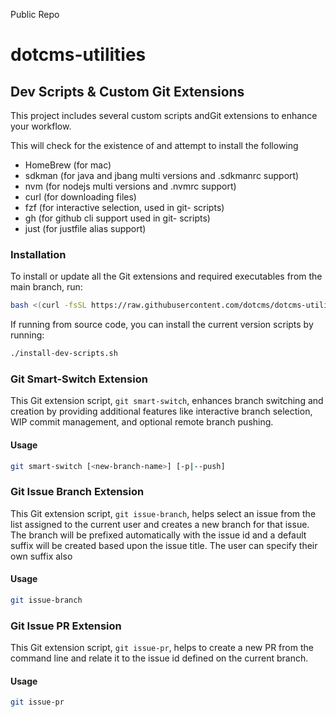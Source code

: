 Public Repo

# dotcms-utilities

## Dev Scripts & Custom Git Extensions

This project includes several custom scripts andGit extensions to enhance your workflow.

This will check for the existence of and attempt to install the following

* HomeBrew (for mac)
* sdkman (for java and jbang multi versions and .sdkmanrc support)
* nvm (for nodejs multi versions and .nvmrc support)
* curl (for downloading files)
* fzf (for interactive selection, used in git- scripts)
* gh (for github cli support used in git- scripts)
* just (for justfile alias support)

### Installation

To install or update all the Git extensions and required executables from the main branch, run:


```bash
bash <(curl -fsSL https://raw.githubusercontent.com/dotcms/dotcms-utilities/main/install-dev-scripts.sh)
```

If running from source code, you can install the current version scripts by running:

```bash
./install-dev-scripts.sh
```

### Git Smart-Switch Extension

This Git extension script, `git smart-switch`, enhances branch switching and creation by providing additional features like interactive branch selection, WIP commit management, and optional remote branch pushing.

#### Usage

```bash
git smart-switch [<new-branch-name>] [-p|--push]
```

### Git Issue Branch Extension

This Git extension script, `git issue-branch`, helps select an issue from the list assigned to the current user and creates a new branch for that issue.  The branch will be prefixed automatically with the issue id
and a default suffix will be created based upon the issue title.   The user can specify their own suffix also



#### Usage

```bash
git issue-branch 
```

### Git Issue PR Extension

This Git extension script, `git issue-pr`, helps to create a new PR from the command line and relate it to the issue id defined on the current branch.



#### Usage

```bash
git issue-pr 
```
